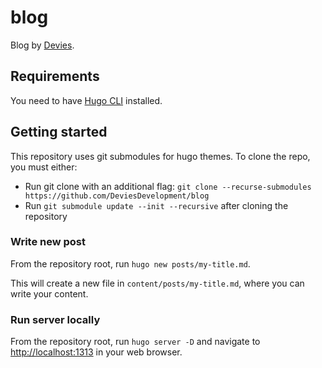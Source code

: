 # blog

Blog by [Devies](https://www.devies.se/).

## Requirements

You need to have [Hugo CLI](https://gohugo.io/getting-started/installing) installed.

## Getting started

This repository uses git submodules for hugo themes. To clone the repo, you must either:

- Run git clone with an additional flag: `git clone --recurse-submodules https://github.com/DeviesDevelopment/blog`
- Run `git submodule update --init --recursive` after cloning the repository

### Write new post

From the repository root, run `hugo new posts/my-title.md`.

This will create a new file in `content/posts/my-title.md`, where you can write your content.

### Run server locally

From the repository root, run `hugo server -D` and navigate to [http://localhost:1313](http://localhost:1313) in your web browser.
